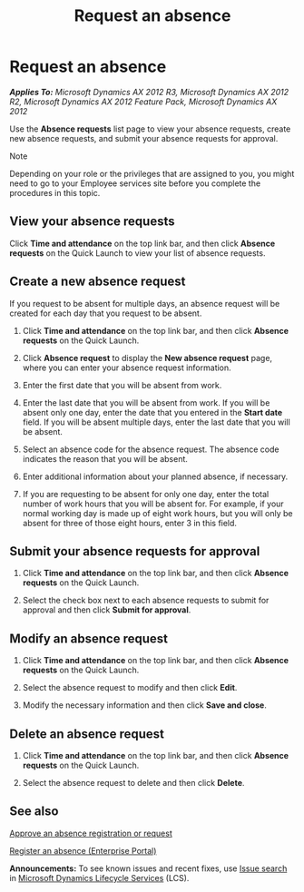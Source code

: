 ﻿---
title: Request an absence
TOCTitle: Request an absence
ms:assetid: dac3ec87-b7ad-4c8c-92c1-19c4d75310a9
ms:mtpsurl: https://technet.microsoft.com/en-us/library/Hh271667(v=AX.60)
ms:contentKeyID: 36384298
ms.date: 04/18/2014
mtps_version: v=AX.60
f1_keywords:
- HcmEPAbsenceRequestCreate
- HcmEPAbsenceRequestEdit
- HcmEPAbsenceRequestList
---

# Request an absence 


_**Applies To:** Microsoft Dynamics AX 2012 R3, Microsoft Dynamics AX 2012 R2, Microsoft Dynamics AX 2012 Feature Pack, Microsoft Dynamics AX 2012_

Use the **Absence requests** list page to view your absence requests, create new absence requests, and submit your absence requests for approval.


> [!NOTE]
> <P>Depending on your role or the privileges that are assigned to you, you might need to go to your Employee services site before you complete the procedures in this topic.</P>



## View your absence requests

Click **Time and attendance** on the top link bar, and then click **Absence requests** on the Quick Launch to view your list of absence requests.

## Create a new absence request

If you request to be absent for multiple days, an absence request will be created for each day that you request to be absent.

1.  Click **Time and attendance** on the top link bar, and then click **Absence requests** on the Quick Launch.

2.  Click **Absence request** to display the **New absence request** page, where you can enter your absence request information.

3.  Enter the first date that you will be absent from work.

4.  Enter the last date that you will be absent from work. If you will be absent only one day, enter the date that you entered in the **Start date** field. If you will be absent multiple days, enter the last date that you will be absent.

5.  Select an absence code for the absence request. The absence code indicates the reason that you will be absent.

6.  Enter additional information about your planned absence, if necessary.

7.  If you are requesting to be absent for only one day, enter the total number of work hours that you will be absent for. For example, if your normal working day is made up of eight work hours, but you will only be absent for three of those eight hours, enter 3 in this field.

## Submit your absence requests for approval

1.  Click **Time and attendance** on the top link bar, and then click **Absence requests** on the Quick Launch.

2.  Select the check box next to each absence requests to submit for approval and then click **Submit for approval**.

## Modify an absence request

1.  Click **Time and attendance** on the top link bar, and then click **Absence requests** on the Quick Launch.

2.  Select the absence request to modify and then click **Edit**.

3.  Modify the necessary information and then click **Save and close**.

## Delete an absence request

1.  Click **Time and attendance** on the top link bar, and then click **Absence requests** on the Quick Launch.

2.  Select the absence request to delete and then click **Delete**.

## See also

[Approve an absence registration or request](approve-an-absence-registration-or-request.md)

[Register an absence (Enterprise Portal)](register-an-absence-enterprise-portal.md)

  
**Announcements:** To see known issues and recent fixes, use [Issue search](http://go.microsoft.com/fwlink/?linkid=389258) in [Microsoft Dynamics Lifecycle Services](http://go.microsoft.com/fwlink/?linkid=306505) (LCS).

